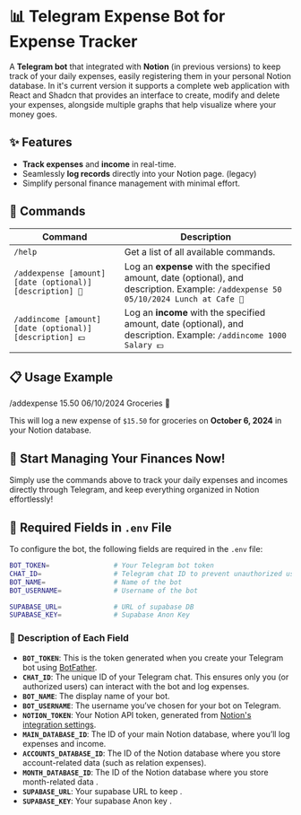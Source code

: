 # 📊 **Telegram Expense Bot for Expense Tracker**

A **Telegram bot** that integrated with **Notion** (in previous versions) to keep track of your daily expenses, easily registering them in your personal Notion database.
In it's current version it supports a complete web application with React and Shadcn that provides an interface to create, modify and delete your expenses, alongside 
multiple graphs that help visualize where your money goes.

## ✨ **Features**
- **Track expenses** and **income** in real-time.
- Seamlessly **log records** directly into your Notion page. (legacy)
- Simplify personal finance management with minimal effort.

## 🔧 **Commands**
| Command                                 | Description                                        |
|-----------------------------------------|----------------------------------------------------|
| `/help`                                 | Get a list of all available commands.              |
| `/addexpense [amount] [date (optional)] [description] 🚨` | Log an **expense** with the specified amount, date (optional), and description. Example: `/addexpense 50 05/10/2024 Lunch at Cafe 🚨` |
| `/addincome [amount] [date (optional)] [description] 💵`  | Log an **income** with the specified amount, date (optional), and description. Example: `/addincome 1000 Salary 💵`  |

## 📋 **Usage Example**
/addexpense 15.50 06/10/2024 Groceries 🚨


This will log a new expense of `$15.50` for groceries on **October 6, 2024** in your Notion database.

## 🚀 **Start Managing Your Finances Now!**
Simply use the commands above to track your daily expenses and incomes directly through Telegram, and keep everything organized in Notion effortlessly!

## 📂 **Required Fields in `.env` File**

To configure the bot, the following fields are required in the `.env` file:

```bash
BOT_TOKEN=                # Your Telegram bot token
CHAT_ID=                  # Telegram chat ID to prevent unauthorized users from adding expenses
BOT_NAME=                 # Name of the bot
BOT_USERNAME=             # Username of the bot

SUPABASE_URL=             # URL of supabase DB    
SUPABASE_KEY=             # Supabase Anon Key 
```

### 📌 **Description of Each Field**
- **`BOT_TOKEN`**: This is the token generated when you create your Telegram bot using [BotFather](https://t.me/BotFather).
- **`CHAT_ID`**: The unique ID of your Telegram chat. This ensures only you (or authorized users) can interact with the bot and log expenses.
- **`BOT_NAME`**: The display name of your bot.
- **`BOT_USERNAME`**: The username you’ve chosen for your bot on Telegram.
- **`NOTION_TOKEN`**: Your Notion API token, generated from [Notion's integration settings](https://www.notion.so/my-integrations).
- **`MAIN_DATABASE_ID`**: The ID of your main Notion database, where you’ll log expenses and income.
- **`ACCOUNTS_DATABASE_ID`**: The ID of the Notion database where you store account-related data (such as relation expenses).
- **`MONTH_DATABASE_ID`**: The ID of the Notion database where you store month-related data .
- **`SUPABASE_URL`**: Your supabase URL to keep .
- **`SUPABASE_KEY`**: Your supabase Anon key .
